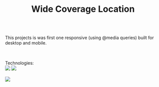 <h1 align="center">Wide Coverage Location</h1>
<br>
<br>
<p>This projects is was first one responsive (using @media queries) built for desktop and mobile.</p>
<br>
<br>
Technologies:
<br>
<img src="https://img.shields.io/badge/HTML5-E34F26?style=for-the-badge&logo=html5&logoColor=white">
<img src="https://img.shields.io/badge/CSS3-1572B6?style=for-the-badge&logo=css3&logoColor=white">
<br>
<br>
<img src="https://github.com/giulio-attilio/dev-club/blob/master/3rd%20Project%20%5BResponsive-Wide%20Coverage%5D/Assets/Finished.png?raw=true">
